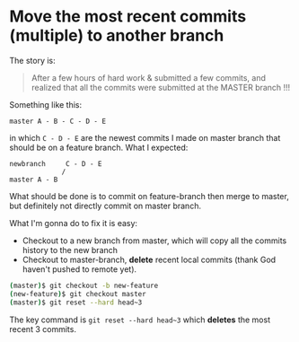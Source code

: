 # Move the most recent commits (multiple) to another branch

The story is:
> After a few hours of hard work & submitted a few commits, and realized that all the commits were submitted at the MASTER branch !!!

Something like this:
```
master A - B - C - D - E
```
in which `C - D - E` are the newest commits I made on master branch that should be on a feature branch.
What I expected:
```
newbranch     C - D - E
             /
master A - B 
```

What should be done is to commit on feature-branch then merge to master, but definitely not directly commit on master branch.

What I'm gonna do to fix it is easy:
- Checkout to a new branch from master, which will copy all the commits history to the new branch
- Checkout to master-branch, **delete** recent local commits (thank God haven't pushed to remote yet).

```sh
(master)$ git checkout -b new-feature
(new-feature)$ git checkout master
(master)$ git reset --hard head~3
```

The key command is `git reset --hard head~3` which **deletes** the most recent 3 commits.

